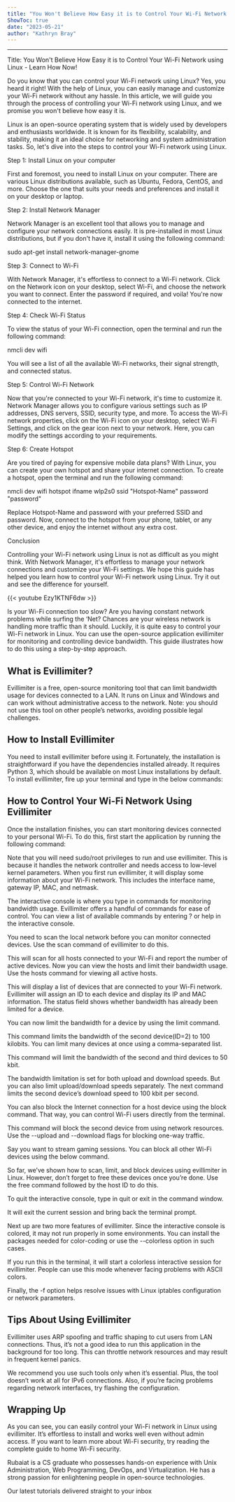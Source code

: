 ```yaml
---
title: "You Won't Believe How Easy it is to Control Your Wi-Fi Network using Linux - Learn How Now!"
ShowToc: true 
date: "2023-05-21"
author: "Kathryn Bray"
---
```

*****
Title: You Won't Believe How Easy it is to Control Your Wi-Fi Network using Linux - Learn How Now!

Do you know that you can control your Wi-Fi network using Linux? Yes, you heard it right! With the help of Linux, you can easily manage and customize your Wi-Fi network without any hassle. In this article, we will guide you through the process of controlling your Wi-Fi network using Linux, and we promise you won't believe how easy it is.

Linux is an open-source operating system that is widely used by developers and enthusiasts worldwide. It is known for its flexibility, scalability, and stability, making it an ideal choice for networking and system administration tasks. So, let's dive into the steps to control your Wi-Fi network using Linux.

Step 1: Install Linux on your computer

First and foremost, you need to install Linux on your computer. There are various Linux distributions available, such as Ubuntu, Fedora, CentOS, and more. Choose the one that suits your needs and preferences and install it on your desktop or laptop.

Step 2: Install Network Manager

Network Manager is an excellent tool that allows you to manage and configure your network connections easily. It is pre-installed in most Linux distributions, but if you don't have it, install it using the following command:

sudo apt-get install network-manager-gnome

Step 3: Connect to Wi-Fi

With Network Manager, it's effortless to connect to a Wi-Fi network. Click on the Network icon on your desktop, select Wi-Fi, and choose the network you want to connect. Enter the password if required, and voila! You're now connected to the internet.

Step 4: Check Wi-Fi Status

To view the status of your Wi-Fi connection, open the terminal and run the following command:

nmcli dev wifi

You will see a list of all the available Wi-Fi networks, their signal strength, and connected status.

Step 5: Control Wi-Fi Network

Now that you're connected to your Wi-Fi network, it's time to customize it. Network Manager allows you to configure various settings such as IP addresses, DNS servers, SSID, security type, and more. To access the Wi-Fi network properties, click on the Wi-Fi icon on your desktop, select Wi-Fi Settings, and click on the gear icon next to your network. Here, you can modify the settings according to your requirements.

Step 6: Create Hotspot

Are you tired of paying for expensive mobile data plans? With Linux, you can create your own hotspot and share your internet connection. To create a hotspot, open the terminal and run the following command:

nmcli dev wifi hotspot ifname wlp2s0 ssid "Hotspot-Name" password "password"

Replace Hotspot-Name and password with your preferred SSID and password. Now, connect to the hotspot from your phone, tablet, or any other device, and enjoy the internet without any extra cost.

Conclusion

Controlling your Wi-Fi network using Linux is not as difficult as you might think. With Network Manager, it's effortless to manage your network connections and customize your Wi-Fi settings. We hope this guide has helped you learn how to control your Wi-Fi network using Linux. Try it out and see the difference for yourself.

{{< youtube Ezy1KTNF6dw >}} 



Is your Wi-Fi connection too slow? Are you having constant network problems while surfing the ‘Net? Chances are your wireless network is handling more traffic than it should. Luckily, it is quite easy to control your Wi-Fi network in Linux. You can use the open-source application evillimiter for monitoring and controlling device bandwidth. This guide illustrates how to do this using a step-by-step approach.
 
## What is Evillimiter?
 
Evillimiter is a free, open-source monitoring tool that can limit bandwidth usage for devices connected to a LAN. It runs on Linux and Windows and can work without administrative access to the network. Note: you should not use this tool on other people’s networks, avoiding possible legal challenges.
 
## How to Install Evillimiter
 
You need to install evillimiter before using it. Fortunately, the installation is straightforward if you have the dependencies installed already. It requires Python 3, which should be available on most Linux installations by default. To install evillimiter, fire up your terminal and type in the below commands:
 
## How to Control Your Wi-Fi Network Using Evillimiter
 
Once the installation finishes, you can start monitoring devices connected to your personal Wi-Fi. To do this, first start the application by running the following command:
 
Note that you will need sudo/root privileges to run and use evillimiter. This is because it handles the network controller and needs access to low-level kernel parameters. When you first run evillimiter, it will display some information about your Wi-Fi network. This includes the interface name, gateway IP, MAC, and netmask.
 
The interactive console is where you type in commands for monitoring bandwidth usage. Evillimiter offers a handful of commands for ease of control. You can view a list of available commands by entering ? or help in the interactive console.
 
You need to scan the local network before you can monitor connected devices. Use the scan command of evillimiter to do this.
 
This will scan for all hosts connected to your Wi-Fi and report the number of active devices. Now you can view the hosts and limit their bandwidth usage. Use the hosts command for viewing all active hosts.
 
This will display a list of devices that are connected to your Wi-Fi network. Evillimiter will assign an ID to each device and display its IP and MAC information. The status field shows whether bandwidth has already been limited for a device. 
 
You can now limit the bandwidth for a device by using the limit command.
 
This command limits the bandwidth of the second device(ID=2) to 100 kilobits. You can limit many devices at once using a comma-separated list.
 
This command will limit the bandwidth of the second and third devices to 50 kbit. 
 
The bandwidth limitation is set for both upload and download speeds. But you can also limit upload/download speeds separately. The next command limits the second device’s download speed to 100 kbit per second.
 
You can also block the Internet connection for a host device using the block command. That way, you can control Wi-Fi users directly from the terminal.
 
This command will block the second device from using network resources. Use the --upload and --download flags for blocking one-way traffic.
 
Say you want to stream gaming sessions. You can block all other Wi-Fi devices using the below command.
 
So far, we’ve shown how to scan, limit, and block devices using evillimiter in Linux. However, don’t forget to free these devices once you’re done. Use the free command followed by the host ID to do this.
 
To quit the interactive console, type in quit or exit in the command window.
 
It will exit the current session and bring back the terminal prompt. 
 
Next up are two more features of evillimiter. Since the interactive console is colored, it may not run properly in some environments. You can install the packages needed for color-coding or use the --colorless option in such cases.
 
If you run this in the terminal, it will start a colorless interactive session for evillimiter. People can use this mode whenever facing problems with ASCII colors. 
 
Finally, the -f option helps resolve issues with Linux iptables configuration or network parameters.
 
## Tips About Using Evillimiter
 
Evillimiter uses ARP spoofing and traffic shaping to cut users from LAN connections. Thus, it’s not a good idea to run this application in the background for too long. This can throttle network resources and may result in frequent kernel panics.
 
We recommend you use such tools only when it’s essential. Plus, the tool doesn’t work at all for IPv6 connections. Also, if you’re facing problems regarding network interfaces, try flashing the configuration.
 
## Wrapping Up
 
As you can see, you can easily control your Wi-Fi network in Linux using evillimiter. It’s effortless to install and works well even without admin access. If you want to learn more about Wi-Fi security, try reading the complete guide to home Wi-Fi security.
 
Rubaiat is a CS graduate who possesses hands-on experience with Unix Administration, Web Programming, DevOps, and Virtualization. He has a strong passion for enlightening people in open-source technologies.
 
Our latest tutorials delivered straight to your inbox




